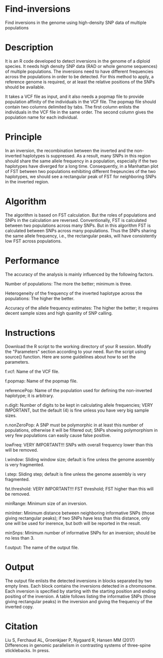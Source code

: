# Find-inversions
Find inversions in the genome using high-density SNP data of multiple populations

# Description
It is an R code developed to detect inversions in the genome of a diploid species. It needs high density SNP data (RAD or whole genome sequences) of multiple populations. The inversions need to have different frequencies across the populations in order to be detected. For this method to apply, a reference genome is required, or at least the relative positions of the SNPs should be available.

It takes a VCF file as input, and it also needs a popmap file to provide population affinity of the individuals in the VCF file. The popmap file should contain two columns delimited by tabs. The first column enlists the individuals in the VCF file in the same order. The second column gives the population name for each individual.

# Principle
In an inversion, the recombination between the inverted and the non-inverted haplotypes is suppressed. As a result, many SNPs in this region should share the same allele frequency in a population, especially if the two haplotypes have diverged for a long time. Consequently, in a Manhattan plot of FST between two populations exhibiting different freqeuncies of the two haplotypes, we should see a rectangular peak of FST for neighboring SNPs in the inverted region.

# Algorithm
The algorithm is based on FST calculation. But the roles of populations and SNPs in the calculation are reversed. Conventionally, FST is calculated between two populations across many SNPs. But in this algorithm FST is calculated between SNPs across many populations. Thus the SNPs sharing the same allele frequency, i.e., the rectangular peaks, will have consistently low FST across populations.

# Performance
The accuracy of the analysis is mainly influenced by the following factors.

Number of populations: The more the better; minimum is three.

Heterogeneity of the frequency of the inverted haplotype across the populations: The higher the better.

Accuracy of the allele frequency estimates: The higher the better; it requires decent sample sizes and high quanlity of SNP calling.

# Instructions
Download the R script to the working directory of your R session. Modify the "Parameters" section according to your need. Run the script using source() function. Here are some guidelines about how to set the parameters.

f.vcf: Name of the VCF file.

f.popmap: Name of the popmap file.

referencePop: Name of the population used for defining the non-inverted haplotype; it is arbitrary.

n.digit: Number of digits to be kept in calculating allele frequencies; VERY IMPORTANT, but the default (4) is fine unless you have very big sample sizes.

n.nonZeroPop: A SNP must be polymorphic in at least this number of populations, otherwise it will be filtered out; SNPs showing polymorphism in very few populations can easily cause false positive.

lowFreq: VERY IMPORTANT!!! SNPs with overall frequency lower than this will be removed.

l.window: Sliding window size; default is fine unless the genome assembly is very fragmented.

l.step: Sliding step; default is fine unless the genome assembly is very fragmented.

fst.threshold: VERY IMPORTANT!!! FST threshold; FST higher than this will be removed.

minRange: Minimum size of an inversion.

minInter: Minimum distance between neighboring informative SNPs (those giving rectangular peaks); if two SNPs have less than this distance, only one will be used for inerence, but both will be reported in the result.

minSnps: Minimum number of informative SNPs for an inversion; should be no less than 3.

f.output: The name of the output file.

# Output
The output file enlists the detected inversions in blocks separated by two empty lines. Each block contains the inversions detected in a chromosome. Each inversion is specified by starting with the starting position and ending positing of the inversion. A table follows listing the informative SNPs (those giving rectangular peaks) in the inversion and giving the frequency of the inverted copy.

# Citation
Liu S, Ferchaud AL, Groenkjaer P, Nygaard R, Hansen MM (2017) Differences in genomic parallelism in contrasting systems of three-spine sticklebacks. In press.
